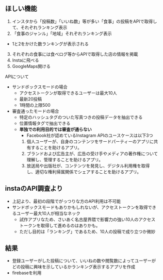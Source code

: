 ## ほしい機能
1. インスタから「投稿数」「いいね数」等が多い「食事」の投稿をAPIで取得して、それぞれランキング表示
2. 「食事のジャンル」「地域」それぞれランキング表示
- 1と2をかけた数ランキングが表示される
3. それぞれの食事には食べログ等からAPIで取得した店の情報を掲載
4. Instaに飛べる
5. GoogleMaps開ける

APIについて
- サンドボックスモードの場合
  - アクセストークンが取得できるユーザーは最大10人
  - 最新20投稿
  - 1時間の上限500
- 審査通ったモードの場合
  - 特定のハッシュタグのついた写真つきの投稿データを抽出できる
  - 位置情報タグで抽出できる
  - **単独での利用目的では審査が通らない**
    - Facebook社が認めているInstagram APIのユースケースは以下3つ
    1. 個人ユーザーが、自身のコンテンツをサードパーティーのアプリに共有することを助けるアプリ。
    2. ブランドおよび広告主が、広告の受け手やメディアの著作権について理解し、管理することを助けるアプリ。
    3. 放送局や出版社が、コンテンツを発見し、デジタル利用権を取得し、適切な権利帰属関係でシェアすることを助けるアプリ。

## instaのAPI調査より
- 上記より、最初の段階でがっつりな方のAPI利用は不可能
- サンドボックスモードもありかもしれないが、アクセストークンを取得できるユーザー最大10人が相当なネック
  - 試作アプリなため、さいあく名古屋界隈で影響力の強い10人のアクセストークンを取得して進めるのはありかも。
  - ただし目的は「ランキング」であるため、10人の投稿で成り立つか微妙

## 結果
- 登録ユーザーがした投稿について、いいねの数や閲覧数によってユーザーがどの投稿に興味を示しているかランキング表示するアプリを作成
- firebaseを利用

